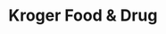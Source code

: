 ---
title: "Kroger Food & Drug"
url: /cincinnati/kroger-food-and-drug-beechmont-avenue-2/
shop: supermarket
---